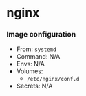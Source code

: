 # nginx
### Image configuration
* From: `systemd`
* Command: N/A
* Envs: N/A
* Volumes:
    * `/etc/nginx/conf.d`
* Secrets: N/A
